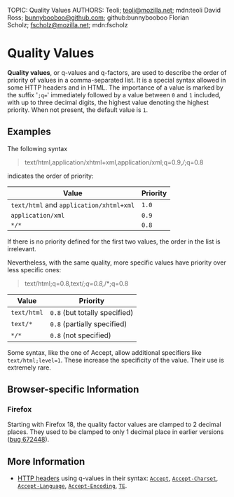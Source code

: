 TOPIC: Quality Values
AUTHORS: Teoli; teoli@mozilla.net; mdn:teoli
         David Ross; bunnybooboo@github.com; github:bunnybooboo
         Florian Scholz; fscholz@mozilla.net; mdn:fscholz

# Quality Values

**Quality values**, or q-values and q-factors, are used to describe the order of
priority of values in a comma-separated list. It is a special syntax allowed in some
HTTP headers and in HTML. The importance of a value is marked by the suffix
'`;q=`' immediately followed by a value between `0` and `1` included, with up to three
decimal digits, the highest value denoting the highest priority. When not present, the
default value is `1`.

## Examples

The following syntax

> text/html,application/xhtml+xml,application/xml;q=0.9,*/*;q=0.8

indicates the order of priority:

| Value | Priority |
| -- | -- |
| `text/html` and `application/xhtml+xml` | `1.0` |
| `application/xml` | `0.9` |
| `*/*` | `0.8` |

If there is no priority defined for the first two values, the order in the list is irrelevant.

Nevertheless, with the same quality, more specific values have priority over less specific ones:

> text/html;q=0.8,text/*;q=0.8,*/*;q=0.8

| Value | Priority |
| -- | -- |
| `text/html` | `0.8` (but totally specified) |
| `text/*` | `0.8` (partially specified) |
| `*/*` | `0.8` (not specified) |

Some syntax, like the one of Accept, allow additional specifiers like
`text/html;level=1`. These increase the specificity of the value. Their use is extremely rare.

## Browser-specific Information

### Firefox

Starting with Firefox 18, the quality factor values are clamped to 2 decimal places.
They used to be clamped to only 1 decimal place in earlier versions ([bug 672448](https://bugzilla.mozilla.org/show_bug.cgi?id=672448)).

## More Information

- [HTTP headers](https://wiki.developer.mozilla.org/en-US/docs/Web/HTTP/Headers) using q-values in
their syntax: [`Accept`](https://wiki.developer.mozilla.org/en-US/docs/Web/HTTP/Headers/Accept),
[`Accept-Charset`](https://wiki.developer.mozilla.org/en-US/docs/Web/HTTP/Headers/Accept-Charset),
[`Accept-Language`](https://wiki.developer.mozilla.org/en-US/docs/Web/HTTP/Headers/Accept-Language),
[`Accept-Encoding`](https://wiki.developer.mozilla.org/en-US/docs/Web/HTTP/Headers/Accept-Encoding),
[`TE`](https://wiki.developer.mozilla.org/en-US/docs/Web/HTTP/Headers/TE).
